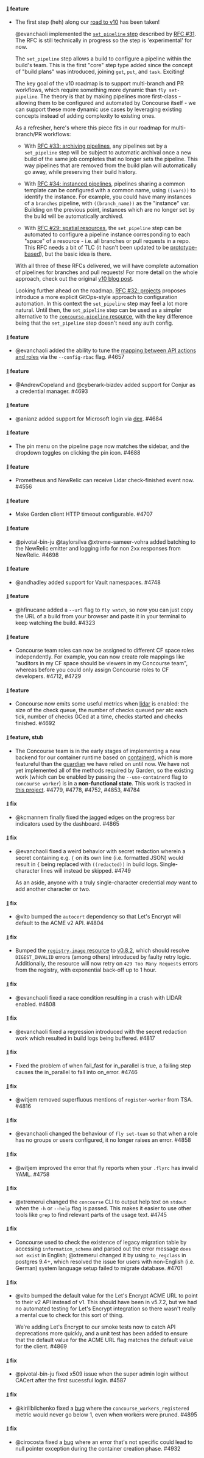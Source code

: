 #### <sub><sup><a name="4708" href="#4708">:link:</a></sup></sub> feature

* The first step (heh) along our [road to v10](https://blog.concourse-ci.org/core-roadmap-towards-v10/) has been taken!

  @evanchaoli implemented the [`set_pipeline` step](https://concourse-ci.org/set-pipeline-step.html) described by [RFC #31](https://github.com/concourse/rfcs/pull/31). The RFC is still technically in progress so the step is 'experimental' for now.

  The `set_pipeline` step allows a build to configure a pipeline within the build's team. This is the first "core" step type added since the concept of "build plans" was introduced, joining `get`, `put`, and `task`. Exciting!

  The key goal of the v10 roadmap is to support multi-branch and PR workflows, which require something more dynamic than `fly set-pipeline`. The theory is that by making pipelines more first-class - allowing them to be configured and automated by Concourse itself - we can support these more dynamic use cases by leveraging existing concepts instead of adding complexity to existing ones.

  As a refresher, here's where this piece fits in our roadmap for multi-branch/PR workflows:

  * With [RFC #33: archiving pipelines](https://github.com/concourse/rfcs/pull/33), any pipelines set by a `set_pipeline` step will be subject to automatic archival once a new build of the same job completes that no longer sets the pipeline. This way pipelines that are removed from the build plan will automatically go away, while preserving their build history.

  * With [RFC #34: instanced pipelines](https://github.com/concourse/rfcs/pull/34), pipelines sharing a common template can be configured with a common name, using `((vars))` to identify the instance. For example, you could have many instances of a `branches` pipeline, with `((branch_name))` as the "instance" var. Building on the previous point, instances which are no longer set by the build will be automatically archived.

  * With [RFC #29: spatial resources](https://github.com/concourse/rfcs/pull/29), the `set_pipeline` step can be automated to configure a pipeline instance corresponding to each "space" of a resource - i.e. all branches or pull requests in a repo. This RFC needs a bit of TLC (it hasn't been updated to be [prototype-based](https://blog.concourse-ci.org/reinventing-resource-types/)), but the basic idea is there.

  With all three of these RFCs delivered, we will have complete automation of pipelines for branches and pull requests! For more detail on the whole approach, check out the original [v10 blog post](https://blog.concourse-ci.org/core-roadmap-towards-v10/).

  Looking further ahead on the roadmap, [RFC #32: projects](https://github.com/concourse/rfcs/pull/32) proposes introduce a more explicit GitOps-style approach to configuration automation. In this context the `set_pipeline` step may feel a lot more natural. Until then, the `set_pipeline` step can be used as a simpler alternative to the [`concourse-pipeline` resource](https://github.com/concourse/concourse-pipeline-resource), with the key difference being that the `set_pipeline` step doesn't need any auth config.

#### <sub><sup><a name="4657" href="#4657">:link:</a></sup></sub> feature

* @evanchaoli added the ability to tune the [mapping between API actions and roles](https://concourse-ci.org/user-roles.html) via the `--config-rbac` flag. #4657

#### <sub><sup><a name="4693" href="#4693">:link:</a></sup></sub> feature

* @AndrewCopeland and @cyberark-bizdev added support for Conjur as a credential manager. #4693

#### <sub><sup><a name="4684" href="4684">:link:</a></sup></sub> feature

* @anianz added support for Microsoft login via [dex](https://github.com/dexidp/dex/blob/master/Documentation/connectors/microsoft.md). #4684

#### <sub><sup><a name="4688" href="#4688">:link:</a></sup></sub> feature

* The pin menu on the pipeline page now matches the sidebar, and the dropdown toggles on clicking the pin icon. #4688

#### <sub><sup><a name="4556" href="#4556">:link:</a></sup></sub> feature

* Prometheus and NewRelic can receive Lidar check-finished event now. #4556

#### <sub><sup><a name="4707" href="#4707">:link:</a></sup></sub> feature

* Make Garden client HTTP timeout configurable. #4707

#### <sub><sup><a name="4698" href="#4698">:link:</a></sup></sub> feature

* @pivotal-bin-ju @taylorsilva @xtreme-sameer-vohra added batching to the NewRelic emitter and logging info for non 2xx responses from NewRelic. #4698

#### <sub><sup><a name="4748" href="#4748">:link:</a></sup></sub> feature

* @andhadley added support for Vault namespaces. #4748

#### <sub><sup><a name="4323" href="#4323">:link:</a></sup></sub> feature

* @hfinucane added a `--url` flag to `fly watch`, so now you can just copy the URL of a build from your browser and paste it in your terminal to keep watching the build. #4323

#### <sub><sup><a name="4706" href="#4706">:link:</a></sup></sub> feature

* Concourse team roles can now be assigned to different CF space roles independently. For example, you can now create role mappings like "auditors in my CF space should be viewers in my Concourse team", whereas before you could only assign Concourse roles to CF developers. #4712, #4729

#### <sub><sup><a name="4692" href="#4692">:link:</a></sup></sub> feature

* Concourse now emits some useful metrics when [lidar](https://github.com/concourse/concourse/releases#v560-note-4202) is enabled: the size of the check queue, the number of checks queued per atc each tick, number of checks GCed at a time, checks started and checks finished. #4692

#### <sub><sup><a name="stub-containerd" href="#stub-containerd">:link:</a></sup></sub> feature, stub

* The Concourse team is in the early stages of implementing a new backend for our container runtime based on [containerd](https://github.com/containerd/containerd), which is more featureful than the [guardian](https://github.com/cloudfoundry/guardian) we have relied on until now. We have not yet implemented all of the methods required by Garden, so the existing work (which can be enabled by passing the `--use-containerd` flag to `concourse worker`) is in a **non-functional state**. This work is tracked in [this project](https://github.com/concourse/concourse/projects/44). #4779, #4778, #4752, #4853, #4784

#### <sub><sup><a name="4865" href="#4865">:link:</a></sup></sub> fix

* @kcmannem finally fixed the jagged edges on the progress bar indicators used by the dashboard. #4865

#### <sub><sup><a name="4749" href="#4749">:link:</a></sup></sub> fix

* @evanchaoli fixed a weird behavior with secret redaction wherein a secret containing e.g. `{` on its own line (i.e. formatted JSON) would result in `{` being replaced with `((redacted))` in build logs. Single-character lines will instead be skipped. #4749

  As an aside, anyone with a truly single-character credential *may* want to add another character or two.

#### <sub><sup><a name="4804" href="#4804">:link:</a></sup></sub> fix

* @vito bumped the `autocert` dependency so that Let's Encrypt will default to the ACME v2 API. #4804

#### <sub><sup><a name="registry-image-0.8.2" href="#registry-image-0.8.2">:link:</a></sup></sub> fix

* Bumped the [`registry-image` resource](https://github.com/concourse/registry-image-resource) to [v0.8.2](https://github.com/concourse/registry-image-resource/releases/tag/v0.8.2), which should resolve `DIGEST_INVALID` errors (among others) introduced by faulty retry logic. Additionally, the resource will now retry on `429 Too Many Requests` errors from the registry, with exponential back-off up to 1 hour.

#### <sub><sup><a name="4808" href="#4808">:link:</a></sup></sub> fix

* @evanchaoli fixed a race condition resulting in a crash with LIDAR enabled. #4808

#### <sub><sup><a name="4817" href="#4817">:link:</a></sup></sub> fix

* @evanchaoli fixed a regression introduced with the secret redaction work which resulted in build logs being buffered. #4817

#### <sub><sup><a name="4746" href="#4746">:link:</a></sup></sub> fix

* Fixed the problem of when fail_fast for in_parallel is true, a failing step causes the in_parallel to fall into on_error. #4746

#### <sub><sup><a name="4816" href="#4816">:link:</a></sup></sub> fix

* @witjem removed superfluous mentions of `register-worker` from TSA. #4816

#### <sub><sup><a name="4858" href="#4858">:link:</a></sup></sub> fix

* @evanchaoli changed the behaviour of `fly set-team` so that when a role has no groups or users configured, it no longer raises an error. #4858

#### <sub><sup><a name="4758" href="#4758">:link:</a></sup></sub> fix

* @witjem improved the error that fly reports when your `.flyrc` has invalid YAML. #4758

#### <sub><sup><a name="4745" href="#4745">:link:</a></sup></sub> fix

* @xtremerui changed the `concourse` CLI to output help text on `stdout` when the `-h` or `--help` flag is passed. This makes it easier to use other tools like `grep` to find relevant parts of the usage text. #4745

#### <sub><sup><a name="4701" href="#4701">:link:</a></sup></sub> fix

* Concourse used to check the existence of legacy migration table by accessing `information_schema` and parsed out the error message `does not exist` in English; @xtremerui changed it by using `to_regclass` in postgres 9.4+, which resolved the issue for users with non-English (i.e. German) system language setup failed to migrate database. #4701

#### <sub><sup><a name="4869" href="#4869">:link:</a></sup></sub> fix

* @vito bumped the default value for the Let's Encrypt ACME URL to point to their v2 API instead of v1. This should have been in v5.7.2, but we had no automated testing for Let's Encrypt integration so there wasn't really a mental cue to check for this sort of thing.

  We're adding Let's Encrypt to our smoke tests now to catch API deprecations more quickly, and a unit test has been added to ensure that the default value for the ACME URL flag matches the default value for the client. #4869

#### <sub><sup><a name="4587" href="#4587">:link:</a></sup></sub> fix

* @pivotal-bin-ju fixed x509 issue when the super admin login without CACert after the first sucessful login. #4587

#### <sub><sup><a name="4895" href="#4895">:link:</a></sup></sub> fix

* @kirillbilchenko fixed a [bug](https://github.com/concourse/concourse/issues/3856) where the `concourse_workers_registered` metric would never go below 1, even when workers were pruned. #4895

#### <sub><sup><a name="4947" href="#4947">:link:</a></sup></sub> fix

* @cirocosta fixed a [bug](https://github.com/concourse/concourse/issues/4932) where an error that's not specific could lead to null pointer exception during the container creation phase. #4932
